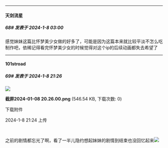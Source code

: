
*****

####  天剑流星  
##### 68#       发表于 2024-1-8 03:00

感觉妹妹这篇比怀梦美少女做的好多了，可能是因为这篇本来就比较平淡不怎么吃制作吧，依稀记得看完怀梦美少女的时候觉得对这个ip的后续动画都失去希望了


*****

####  101stroad  
##### 69#       发表于 2024-1-8 21:26

<img src="https://img.saraba1st.com/forum/202401/08/212430lil2cwcwty3icyx5.png" referrerpolicy="no-referrer">

<strong>截屏2024-01-08 20.26.00.png</strong> (546.54 KB, 下载次数: 0)

下载附件

2024-1-8 21:24 上传

    

之前的剧情都忘光了啊，看了一半儿隐约想起妹妹的剧情到结束也没回忆起来<img src="https://static.saraba1st.com/image/smiley/face2017/068.png" referrerpolicy="no-referrer">

